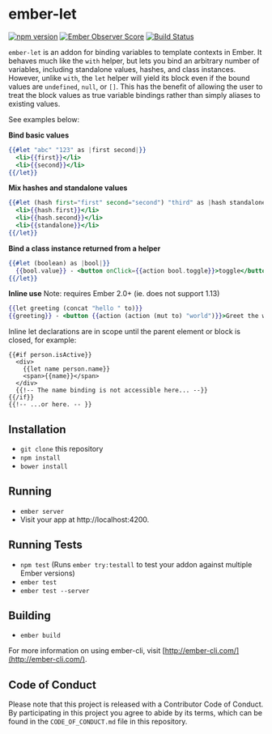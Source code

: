 # ember-let

[![npm version](https://badge.fury.io/js/ember-let.svg)](https://badge.fury.io/js/ember-let)
[![Ember Observer Score](https://emberobserver.com/badges/ember-let.svg)](https://emberobserver.com/addons/ember-let)
[![Build Status](https://travis-ci.org/thefrontside/ember-let.svg?branch=master)](https://travis-ci.org/thefrontside/ember-let)


`ember-let` is an addon for binding variables to template contexts in Ember. It behaves much like the `with` helper, but lets you bind an arbitrary number of variables, including standalone values, hashes, and class instances. However, unlike `with`, the `let` helper will yield its block even if the bound values are `undefined`, `null`, or `[]`. This has the benefit of allowing the user to treat the block values as true variable bindings rather than simply aliases to existing values.

See examples below:

**Bind basic values**
```hbs
{{#let "abc" "123" as |first second|}}
  <li>{{first}}</li>
  <li>{{second}}</li>
{{/let}}
```

**Mix hashes and standalone values**
```hbs
{{#let (hash first="first" second="second") "third" as |hash standalone|}}
  <li>{{hash.first}}</li>
  <li>{{hash.second}}</li>
  <li>{{standalone}}</li>
{{/let}}
```

**Bind a class instance returned from a helper**
```hbs
{{#let (boolean) as |bool|}}
  {{bool.value}} - <button onClick={{action bool.toggle}}>toggle</button>
{{/let}}
```

**Inline use**
Note: requires Ember 2.0+ (ie. does not support 1.13)

```hbs
{{let greeting (concat "hello " to)}}
{{greeting}} - <button {{action (action (mut to) "world")}}>Greet the world!</button>  
```

Inline let declarations are in scope until the parent element or block is closed, for example:

```
{{#if person.isActive}}
  <div>
    {{let name person.name}}
    <span>{{name}}</span>
  </div>
  {{!-- The name binding is not accessible here... --}}
{{/if}}
{{!-- ...or here. -- }}
```

## Installation

* `git clone` this repository
* `npm install`
* `bower install`

## Running

* `ember server`
* Visit your app at http://localhost:4200.

## Running Tests

* `npm test` (Runs `ember try:testall` to test your addon against multiple Ember versions)
* `ember test`
* `ember test --server`

## Building

* `ember build`

For more information on using ember-cli, visit [http://ember-cli.com/](http://ember-cli.com/).

## Code of Conduct
Please note that this project is released with a Contributor Code of
Conduct. By participating in this project you agree to abide by its
terms, which can be found in the `CODE_OF_CONDUCT.md` file in this
repository.
